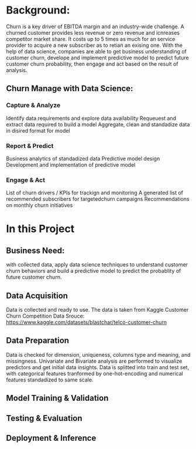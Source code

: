 # Background:
Churn is a key driver of EBITDA margin and an industry-wide challenge. A churned customer provides less revenue or zero revenue and icnreases competitor market share. It costs up to 5 times as much for an service provider to acquire a new subscriber as to retian an exising one. 
With the help of data science, companies are able to get business understanding of customer churn, develope and implement predictive model to predict future customer churn probability, then engage and act based on the result of analysis. 
## Churn Manage with Data Science:
### Capture & Analyze
Identify data requirements and explore data availability
Requeuest and extract data required to build a model
Aggregate, clean and standadize data in disired format for model
### Report & Predict
Business analytics of standadized data
Predictive model design
Development and implementation of predictive model
### Engage & Act
List of churn drivers / KPIs for trackign and monitoring
A generated list of recommended subscribers for targetedchurn campaigns
Recommendations on monthly churn initiatives 

# In this Project
## Business Need: 
with collected data, apply data science techniques to understand customer churn behaviors and build a predictive model to predict the probablity of future customer churn. 

## Data Acquisition
Data is collected and ready to use. The data is taken from Kaggle Customer Churn Competition
Data Srouce: https://www.kaggle.com/datasets/blastchar/telco-customer-churn
## Data Preparation 
Data is checked for dimension, uniqueness, columns type and meaning, and missingness. 
Univariate and Bivariate analysis are performed to visualize predictors and get initial data insights. 
Data is splitted into train and test set, with categorical features tranformed by one-hot-encoding and numerical features standadized to same scale. 

## Model Training & Validation
## Testing & Evaluation
## Deployment & Inference

